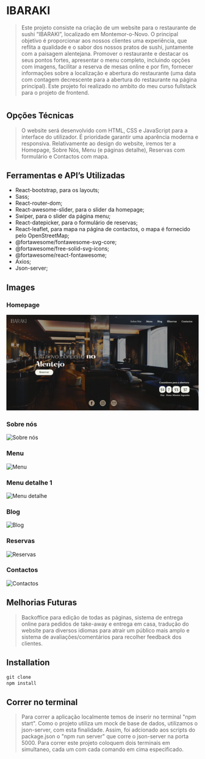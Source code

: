 ##

# IBARAKI

> Este projeto consiste na criação de um website para o restaurante de sushi “IBARAKI”, localizado em Montemor-o-Novo. O principal objetivo é proporcionar aos nossos clientes uma experiência, que reflita a qualidade e o sabor dos nossos pratos de sushi, juntamente com a paisagem alentejana.
> Promover o restaurante e destacar os seus pontos fortes, apresentar o menu completo, incluindo opções com imagens, facilitar a reserva de mesas online e por fim, fornecer informações sobre a localização e abertura do restaurante (uma data com contagem decrescente para a abertura do restaurante na página principal).
> Este projeto foi realizado no ambito do meu curso fullstack para o projeto de frontend.

#

## Opções Técnicas

> O website será desenvolvido com HTML, CSS e JavaScript para a interface do utilizador. É prioridade garantir uma aparência moderna e responsiva. Relativamente ao design do website, iremos ter a Homepage, Sobre Nós, Menu (e páginas detalhe), Reservas com formulário e Contactos com mapa.

## Ferramentas e API’s Utilizadas

- React-bootstrap, para os layouts;
- Sass;
- React-router-dom;
- React-awesome-slider, para o slider da homepage;
- Swiper, para o slider da página menu;
- React-datepicker, para o formulário de reservas;
- React-leaflet, para mapa na página de contactos, o mapa é fornecido pelo OpenStreetMap;
- @fortawesome/fontawesome-svg-core;
- @fortawesome/free-solid-svg-icons;
- @fortawesome/react-fontawesome;
- Axios;
- Json-server;

## Images

### Homepage

![Homepage](../ibaraki/src/imagensMD/image.png)

### Sobre nós

![Sobre nós](/Ibaraki/ibaraki/src/imagensMD/image1.png)

### Menu

![Menu](/Ibaraki/ibaraki/src/imagensMD/image2.png)

### Menu detalhe 1

![Menu detalhe](/Ibaraki/ibaraki/src/imagensMD/image3.png)

### Blog
![Blog](/Ibaraki/ibaraki/src/imagensMD/image4.png)

### Reservas

![Reservas](/Ibaraki/ibaraki/src/imagensMD/image5.png)

### Contactos

![Contactos](/Ibaraki/ibaraki/src/imagensMD/image6.png)

## Melhorias Futuras

> Backoffice para edição de todas as páginas, sistema de entrega online para pedidos de take-away e entrega em casa, tradução do website para diversos idiomas para atrair um público mais amplo e sistema de avaliações/comentários para recolher feedback dos clientes.

## Installation

```
git clone
npm install
```

## Correr no terminal
> Para correr a aplicação localmente temos de inserir no terminal "npm start".
Como o projeto utiliza um mock de base de dados, utilizamos o json-server, com esta finalidade. Assim, foi adcionado aos scripts do package.json o "npm run server" que corre o json-server na porta 5000.
Para correr este projeto coloquem dois terminais em simultaneo, cada um com cada comando em cima especificado. 
